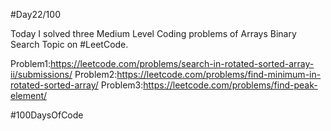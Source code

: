 #Day22/100


Today I solved three Medium Level Coding problems of Arrays Binary Search Topic on #LeetCode.

Problem1:https://leetcode.com/problems/search-in-rotated-sorted-array-ii/submissions/
Problem2:https://leetcode.com/problems/find-minimum-in-rotated-sorted-array/
Problem3:https://leetcode.com/problems/find-peak-element/

#100DaysOfCode
